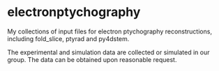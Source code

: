 # electronptychography
My collections of input files for electron ptychography reconstructions, including fold_slice, ptyrad and py4dstem.

The experimental and simulation data are collected or simulated in our group. The data can be obtained upon reasonable request.
